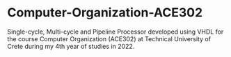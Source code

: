# Computer-Organization-ACE302
Single-cycle, Multi-cycle and Pipeline Processor developed using VHDL for the course Computer Organization (ACE302) at Technical University of Crete during my 4th year of studies in 2022.
